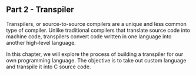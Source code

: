 ## Part 2 - Transpiler

Transpilers, or source-to-source compilers are a unique and less common type of compiler. Unlike traditional compilers that translate source code into machine code, transpilers convert code written in one language into another high-level language.

In this chapter, we will explore the process of building a transpiler for our own programming language. The objective is to take out custom language and transpile it into C source code.